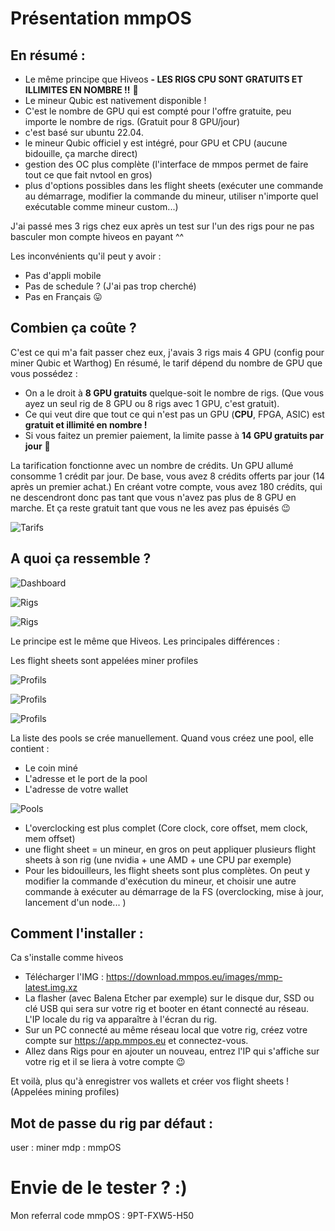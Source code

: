 # Présentation mmpOS

## En résumé :

- Le même principe que Hiveos
**- LES RIGS CPU SONT GRATUITS ET ILLIMITES EN NOMBRE !!** 🥳 
- Le mineur Qubic est nativement disponible !
- C'est le nombre de GPU qui est compté pour l'offre gratuite, peu importe le nombre de rigs. (Gratuit pour 8 GPU/jour)
- c'est basé sur ubuntu 22.04.
- le mineur Qubic officiel y est intégré, pour GPU et CPU (aucune bidouille, ça marche direct)
- gestion des OC plus complète (l'interface de mmpos permet de faire tout ce que fait nvtool en gros)
- plus d'options possibles dans les flight sheets (exécuter une commande au démarrage, modifier la commande du mineur, utiliser n'importe quel exécutable comme mineur custom...)

J'ai passé mes 3 rigs chez eux après un test sur l'un des rigs pour ne pas basculer mon compte hiveos en payant ^^

Les inconvénients qu'il peut y avoir :
- Pas d'appli mobile
- Pas de schedule ? (J'ai pas trop cherché)
- Pas en Français 😛

## Combien ça coûte ?

C'est ce qui m'a fait passer chez eux, j'avais 3 rigs mais 4 GPU (config pour miner Qubic et Warthog)
En résumé, le tarif dépend du nombre de GPU que vous possédez :
- On a le droit à **8 GPU gratuits** quelque-soit le nombre de rigs. (Que vous ayez un seul rig de 8 GPU ou 8 rigs avec 1 GPU, c'est gratuit).
- Ce qui veut dire que tout ce qui n'est pas un GPU (**CPU**, FPGA, ASIC) est **gratuit et illimité en nombre !**
- Si vous faitez un premier paiement, la limite passe à **14 GPU gratuits par jour** 🙂

La tarification fonctionne avec un nombre de crédits.
Un GPU allumé consomme 1 crédit par jour. De base, vous avez 8 crédits offerts par jour (14 après un premier achat.)
En créant votre compte, vous avez 180 crédits, qui ne descendront donc pas tant que vous n'avez pas plus de 8 GPU en marche. Et ça reste gratuit tant que vous ne les avez pas épuisés 😉

![Tarifs](/IMG/mmpos-prix.png)

## A quoi ça ressemble ?

![Dashboard](/IMG/mmpos-dashboard.png)

![Rigs](/IMG/mmpos-rigs.png)

![Rigs](/IMG/mmpos-rigs02.png)

Le principe est le même que Hiveos. Les principales différences :

Les flight sheets sont appelées miner profiles

![Profils](/IMG/mmpos-profiles01.png)

![Profils](/IMG/mmpos-profiles02_1.png)

![Profils](/IMG/mmpos-profiles02_2.png)
 
La liste des pools se crée manuellement. Quand vous créez une pool, elle contient :
- Le coin miné
- L'adresse et le port de la pool
- L'adresse de votre wallet

![Pools](/IMG/mmpos-pools.png)
  
- L'overclocking est plus complet (Core clock, core offset, mem clock, mem offset)
- une flight sheet = un mineur, en gros on peut appliquer plusieurs flight sheets à son rig (une nvidia + une AMD + une CPU par exemple)
- Pour les bidouilleurs, les flight sheets sont plus complètes. On peut y modifier la commande d'exécution du mineur, et choisir une autre commande à exécuter au démarrage de la FS (overclocking, mise à jour, lancement d'un node... )

## Comment l'installer :

Ca s'installe comme hiveos

- Télécharger l'IMG : https://download.mmpos.eu/images/mmp-latest.img.xz
- La flasher (avec Balena Etcher par exemple) sur le disque dur, SSD ou clé USB qui sera sur votre rig et booter en étant connecté au réseau. L'IP locale du rig va apparaître à l'écran du rig.
- Sur un PC connecté au même réseau local que votre rig, créez votre compte sur https://app.mmpos.eu et connectez-vous.
- Allez dans Rigs pour en ajouter un nouveau, entrez l'IP qui s'affiche sur votre rig et il se liera à votre compte 😉

Et voilà, plus qu'à enregistrer vos wallets et créer vos flight sheets ! (Appelées mining profiles)

## Mot de passe du rig par défaut :
user : miner
mdp : mmpOS

# Envie de le tester ? :)

Mon referral code mmpOS : 9PT-FXW5-H50
